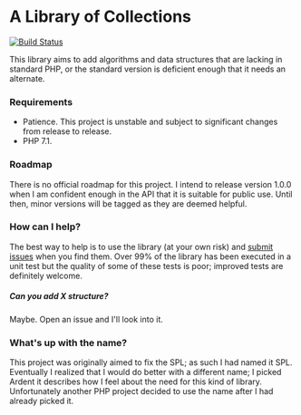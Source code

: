 # A Library of Collections

[![Build Status](https://travis-ci.org/morrisonlevi/Ardent.svg?branch=experiment-2019)](https://travis-ci.org/morrisonlevi/Ardent)

This library aims to add algorithms and data structures that are lacking in standard PHP, or the standard version is deficient enough that it needs an alternate.

### Requirements

  - Patience. This project is unstable and subject to significant changes from release to release.
  - PHP 7.1.

### Roadmap

There is no official roadmap for this project. I intend to release version 1.0.0 when I am confident enough in the API that it is suitable for public use. Until then, minor versions will be tagged as they are deemed helpful.

### How can I help?

The best way to help is to use the library (at your own risk) and [submit issues](https://github.com/morrisonlevi/Ardent/issues) when you find them. Over 99% of the library has been executed in a unit test but the quality of some of these tests is poor; improved tests are definitely welcome.

##### Can you add X structure?

Maybe. Open an issue and I'll look into it. 

### What's up with the name?

This project was originally aimed to fix the SPL; as such I had named it SPL. Eventually I realized that I would do better with a different name; I picked Ardent it describes how I feel about the need for this kind of library. Unfortunately another PHP project decided to use the name after I had already picked it.
